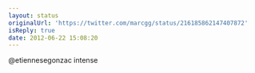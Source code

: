 ```yaml
---
layout: status
originalUrl: 'https://twitter.com/marcgg/status/216185862147407872'
isReply: true
date: 2012-06-22 15:08:20
---
```


@etiennesegonzac intense
